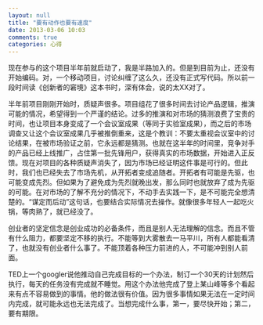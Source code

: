 ```yaml
---
layout: null
title: "要有动作也要有速度"
date: 2013-03-06 10:03
comments: true
categories: 心得
---
```


现在参与的这个项目半年前就启动了，我是半路加入的。但是到目前为止，还没有开始编码。对，一个移动项目，讨论纠缠了这么久，还没有正式写代码。所以前一段时间读《创新者的窘境》这本书时，深有体会，说的太XX对了。

半年前项目刚刚开始时，质疑声很多。项目组花了很多时间去讨论产品逻辑，推演可能的情况，希望得到一个严谨的结论。过多的推演和对市场的猜测浪费了宝贵的时间，也让项目本身变成了一个会议室成果（等同于实验室成果），而之后的市场调查又让这个会议室成果几乎被推倒重来，这是个教训：不要太重视会议室中的讨论结果，在被市场验证之前，它永远都是猜测。也就在这半年的时间里，竞争对手的产品已经上线推广，占住第一批先锋用户，获得真实的市场数据，开始进入正反馈。现在对项目的各种质疑声消失了，因为市场已经证明这件事是可行的。但此时，我们也已经失去了市场先机，从开拓者变成追随者。开拓者有可能是先驱，也可能变成先烈。但如果为了避免成为先烈就晚出发，那么同时也就放弃了成为先驱的可能。在对市场的了解不充分的情况下，不动手去实践一下，是不可能完全想清楚的。“谋定而后动”这句话，也要结合实际情况去操作。就像很多年轻人一起吃火锅，等肉熟了，就已经没了。

创业者的坚定信念是创业成功的必备条件，而且是别人无法理解的信念。而且不管有什么阻力，都要坚定不移的执行。不能等到大雾散去一马平川，所有人都能看清了，也就没有创业者什么事了。不能顶着各种压力前进的人，不可能冲到别人前面。

TED上一个googler说他推动自己完成目标的一个办法，制订一个30天的计划然后执行，每天的任务没有完成就不睡觉。用这个办法他完成了登上某山峰等多个看起来有点不容易做到的事情。他的做法很有价值。因为很多事情如果无法在一定时间内完成，就可能永远也无法完成了。当想完成什么事，第一，要尽快开始；第二，要有期限。
